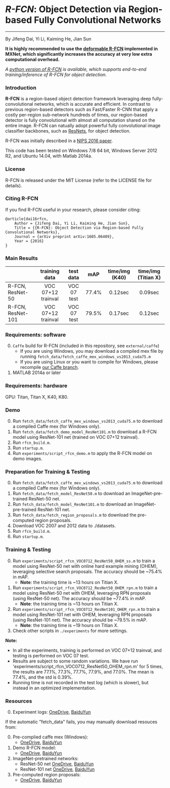 # *R-FCN*: Object Detection via Region-based Fully Convolutional Networks
**************************************************************************
By Jifeng Dai, Yi Li, Kaiming He, Jian Sun

**It is highly recommended to use the [deformable R-FCN](https://github.com/msracver/Deformable-ConvNets) implemented in MXNet, which significantly increases the accuracy at very low extra computational overhead.**

*A [python version of R-FCN](https://github.com/Orpine/py-R-FCN) is available, which supports end-to-end training/inference of R-FCN for object detection.*


### Introduction

**R-FCN** is a region-based object detection framework leveraging deep fully-convolutional networks, which is accurate and efficient. In contrast to previous region-based detectors such as Fast/Faster R-CNN that apply a costly per-region sub-network hundreds of times, our region-based detector is fully convolutional with almost all computation shared on the entire image. R-FCN can natually adopt powerful fully convolutional image classifier backbones, such as [ResNets](https://github.com/KaimingHe/deep-residual-networks), for object detection.

R-FCN was initially described in a [NIPS 2016 paper](https://arxiv.org/abs/1605.06409).

This code has been tested on Windows 7/8 64 bit, Windows Server 2012 R2, and Ubuntu 14.04, with Matlab 2014a.

### License

R-FCN is released under the MIT License (refer to the LICENSE file for details).

### Citing R-FCN

If you find R-FCN useful in your research, please consider citing:

    @article{dai16rfcn,
        Author = {Jifeng Dai, Yi Li, Kaiming He, Jian Sun},
        Title = {{R-FCN}: Object Detection via Region-based Fully Convolutional Networks},
        Journal = {arXiv preprint arXiv:1605.06409},
        Year = {2016}
    }

### Main Results

|                   | training data       | test data             | mAP   | time/img (K40) | time/img (Titian X)|
|-------------------|:-------------------:|:---------------------:|:-----:|:--------------:|:------------------:|
|R-FCN, ResNet-50  | VOC 07+12 trainval  | VOC 07 test           | 77.4% | 0.12sec        | 0.09sec            |
|R-FCN, ResNet-101 | VOC 07+12 trainval  | VOC 07 test           | 79.5% | 0.17sec        | 0.12sec            |


### Requirements: software

0. `Caffe` build for R-FCN (included in this repository, see `external/caffe`)
    - If you are using Windows, you may download a compiled mex file by running `fetch_data/fetch_caffe_mex_windows_vs2013_cuda75.m`
    - If you are using Linux or you want to compile for Windows, please recompile [our Caffe branch](https://github.com/daijifeng001/caffe-rfcn).
0.	MATLAB 2014a or later
 
    
### Requirements: hardware

GPU: Titan, Titan X, K40, K80.

### Demo
0.	Run `fetch_data/fetch_caffe_mex_windows_vs2013_cuda75.m` to download a compiled Caffe mex (for Windows only).
0.	Run `fetch_data/fetch_demo_model_ResNet101.m` to download a R-FCN model using ResNet-101 net (trained on VOC 07+12 trainval).
0.	Run `rfcn_build.m`.
0.	Run `startup.m`.
0.	Run `experiments/script_rfcn_demo.m` to apply the R-FCN model on demo images.

### Preparation for Training & Testing
0.	Run `fetch_data/fetch_caffe_mex_windows_vs2013_cuda75.m` to download a compiled Caffe mex (for Windows only).
0.	Run `fetch_data/fetch_model_ResNet50.m` to download an ImageNet-pre-trained ResNet-50 net.
0.	Run `fetch_data/fetch_model_ResNet101.m` to download an ImageNet-pre-trained ResNet-101 net.
0.	Run `fetch_data/fetch_region_proposals.m` to download the pre-computed region proposals.
0.	Download VOC 2007 and 2012 data to ./datasets.
0.	Run `rfcn_build.m`.
0.	Run `startup.m`.


### Training & Testing
0. Run `experiments/script_rfcn_VOC0712_ResNet50_OHEM_ss.m` to train a model using ResNet-50 net with online hard example mining (OHEM), leveraging selective search proposals. The accuracy should be ~75.4% in mAP.
    - **Note**: the training time is ~13 hours on Titian X.
0. Run `experiments/script_rfcn_VOC0712_ResNet50_OHEM_rpn.m` to train a model using ResNet-50 net with OHEM, leveraging RPN proposals (using ResNet-50 net). The accuracy should be ~77.4% in mAP.
    - **Note**: the training time is ~13 hours on Titian X.
0. Run `experiments/script_rfcn_VOC0712_ResNet101_OHEM_rpn.m` to train a model using ResNet-101 net with OHEM, leveraging RPN proposals (using ResNet-101 net). The accuracy should be ~79.5% in mAP.
    - **Note**: the training time is ~19 hours on Titian X.
0. Check other scripts in `./experiments` for more settings.

**Note:** 
- In all the experiments, training is performed on VOC 07+12 trainval, and testing is performed on VOC 07 test.
- Results are subject to some random variations. We have run 'experiments/script_rfcn_VOC0712_ResNet50_OHEM_rpn.m' for 5 times, the results are 77.1%, 77.3%, 77.7%, 77.9%, and 77.0%. The mean is 77.4%, and the std is 0.39%.
- Running time is not recorded in the test log (which is slower), but instead in an optimized implementation.

### Resources

0. Experiment logs: [OneDrive](https://1drv.ms/u/s!Am-5JzdW2XHzhc44qdRNJTsXLIU-2w), [BaiduYun](http://pan.baidu.com/s/1mhFYejI)

If the automatic "fetch_data" fails, you may manually download resouces from:

0. Pre-complied caffe mex (Windows):
    - [OneDrive](https://1drv.ms/u/s!Am-5JzdW2XHzhc456RlstMF-4wHr1g), [BaiduYun](http://pan.baidu.com/s/1i4OlG7z)
0. Demo R-FCN model:
    - [OneDrive](https://1drv.ms/u/s!Am-5JzdW2XHzhc486Tyvkf3koU7R7w), [BaiduYun](http://pan.baidu.com/s/1o77gFXo)
0. ImageNet-pretrained networks:
    - ResNet-50 net [OneDrive](https://1drv.ms/u/s!Am-5JzdW2XHzhc46RPYjtbdbNwPJ_w), [BaiduYun](http://pan.baidu.com/s/1kVm4ly3)
    - ResNet-101 net [OneDrive](https://1drv.ms/u/s!Am-5JzdW2XHzhc47z4S7O5Ql6W_0-g), [BaiduYun](http://pan.baidu.com/s/1nvgu1pJ)
0. Pre-computed region proposals:
    - [OneDrive](https://1drv.ms/u/s!Am-5JzdW2XHzhc49StWpgPo2GPEB_A), [BaiduYun](http://pan.baidu.com/s/1hrAJ5re)



